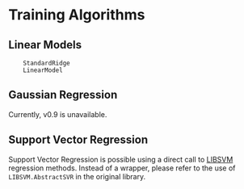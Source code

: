 # Training Algorithms

## Linear Models

```@docs
    StandardRidge
    LinearModel
```

## Gaussian Regression

Currently, v0.9 is unavailable.

## Support Vector Regression

Support Vector Regression is possible using a direct call to [LIBSVM](https://github.com/JuliaML/LIBSVM.jl) regression methods. Instead of a wrapper, please refer to the use of `LIBSVM.AbstractSVR` in the original library.
